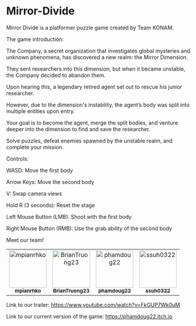 # Mirror-Divide

Mirror Divide is a platformer puzzle game created by Team KONAM.

The game introduction:

The Company, a secret organization that investigates global mysteries and unknown phenomena, has discovered a new realm: the Mirror Dimension.

They sent researchers into this dimension, but when it became unstable, the Company decided to abandon them.

Upon hearing this, a legendary retired agent set out to rescue his junior researcher.

However, due to the dimension's instability, the agent’s body was split into multiple entities upon entry.

Your goal is to become the agent, merge the split bodies, and venture deeper into the dimension to find and save the researcher.

Solve puzzles, defeat enemies spawned by the unstable realm, and complete your mission.

Controls:

WASD: Move the first body

Arrow Keys: Move the second body

V: Swap camera views

Hold R (3 seconds): Reset the stage

Left Mouse Button (LMB): Shoot with the first body

Right Mouse Button (RMB): Use the grab ability of the second body

Meet our team!

<table>
  <tr>
    <td align="center">
      <a href="https://github.com/mpianrhko">
        <img src="https://github.com/mpianrhko.png" width="100px;" alt="mpianrhko"/>
        <br />
        <sub><b>mpianrhko</b></sub>
      </a>
    </td>
    <td align="center">
      <a href="https://github.com/BrianTruong23">
        <img src="https://github.com/BrianTruong23.png" width="100px;" alt="BrianTruong23"/>
        <br />
        <sub><b>BrianTruong23</b></sub>
      </a>
    </td>
    <td align="center">
      <a href="https://github.com/phamdoug22">
        <img src="https://github.com/phamdoug22.png" width="100px;" alt="phamdoug22"/>
        <br />
        <sub><b>phamdoug22</b></sub>
      </a>
    </td>
    <td align="center">
      <a href="https://github.com/ssuh0322">
        <img src="https://github.com/ssuh0322.png" width="100px;" alt="ssuh0322"/>
        <br />
        <sub><b>ssuh0322</b></sub>
      </a>
    </td>
  </tr>
</table>

Link to our trailer: https://www.youtube.com/watch?v=FkGUP7Wk0uM

Link to our current version of the game: https://phamdoug22.itch.io
